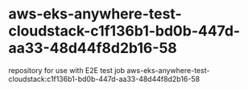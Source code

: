 # aws-eks-anywhere-test-cloudstack-c1f136b1-bd0b-447d-aa33-48d44f8d2b16-58
repository for use with E2E test job aws-eks-anywhere-test-cloudstack:c1f136b1-bd0b-447d-aa33-48d44f8d2b16-58
